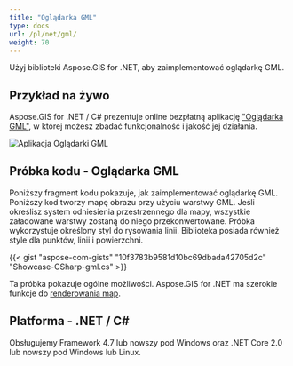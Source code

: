 ```yaml
---
title: "Oglądarka GML"
type: docs
url: /pl/net/gml/
weight: 70
---
```


Użyj biblioteki Aspose.GIS for .NET, aby zaimplementować oglądarkę GML.

## **Przykład na żywo**

Aspose.GIS for .NET / C# prezentuje online bezpłatną aplikację ["Oglądarka GML"](https://products.aspose.app/gis/viewer/gml), w której możesz zbadać funkcjonalność i jakość jej działania.

![Aplikacja Oglądarki GML](viewer.png)

## **Próbka kodu - Oglądarka GML**

Poniższy fragment kodu pokazuje, jak zaimplementować oglądarkę GML. Poniższy kod tworzy mapę obrazu przy użyciu warstwy GML. Jeśli określisz system odniesienia przestrzennego dla mapy, wszystkie załadowane warstwy zostaną do niego przekonwertowane.
Próbka wykorzystuje określony styl do rysowania linii. Biblioteka posiada również style dla punktów, linii i powierzchni.

{{< gist "aspose-com-gists" "10f3783b9581d10bc69dbada42705d2c" "Showcase-CSharp-gml.cs" >}}

Ta próbka pokazuje ogólne możliwości. Aspose.GIS for .NET ma szerokie funkcje do [renderowania map](https://docs.aspose.com/gis/net/map-rendering/).

## **Platforma - .NET / C#**

Obsługujemy Framework 4.7 lub nowszy pod Windows oraz .NET Core 2.0 lub nowszy pod Windows lub Linux.
